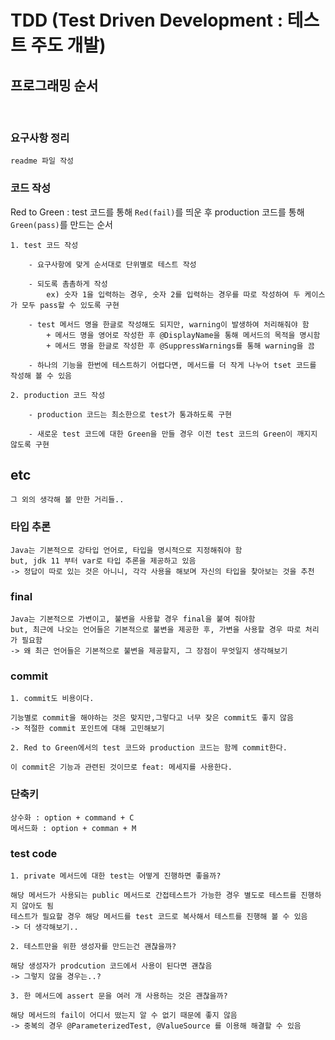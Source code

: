 # TDD (Test Driven Development : 테스트 주도 개발)

## 프로그래밍 순서

<br>

### 요구사항 정리

    readme 파일 작성

### 코드 작성

Red to Green : test 코드를 통해 `Red(fail)`를 띄운 후 production 코드를 통해 `Green(pass)`를 만드는 순서

    1. test 코드 작성

        - 요구사항에 맞게 순서대로 단위별로 테스트 작성

        - 되도록 촘촘하게 작성
            ex) 숫자 1을 입력하는 경우, 숫자 2를 입력하는 경우를 따로 작성하여 두 케이스가 모두 pass할 수 있도록 구현

        - test 메서드 명을 한글로 작성해도 되지만, warning이 발생하여 처리해줘야 함
            + 메서드 명을 영어로 작성한 후 @DisplayName을 통해 메서드의 목적을 명시함
            + 메서드 명을 한글로 작성한 후 @SuppressWarnings를 통해 warning을 끔

        - 하나의 기능을 한번에 테스트하기 어렵다면, 메서드를 더 작게 나누어 tset 코드를 작성해 볼 수 있음
        
    2. production 코드 작성

        - production 코드는 최소한으로 test가 통과하도록 구현

        - 새로운 test 코드에 대한 Green을 만들 경우 이전 test 코드의 Green이 깨지지 않도록 구현

## etc

`그 외의 생각해 볼 만한 거리들..`

### 타입 추론

    Java는 기본적으로 강타입 언어로, 타입을 명시적으로 지정해줘야 함
    but, jdk 11 부터 var로 타입 추론을 제공하고 있음
    -> 정답이 따로 있는 것은 아니니, 각각 사용을 해보며 자신의 타입을 찾아보는 것을 추천

### final

    Java는 기본적으로 가변이고, 불변을 사용할 경우 final을 붙여 줘야함
    but, 최근에 나오는 언어들은 기본적으로 불변을 제공한 후, 가변을 사용할 경우 따로 처리가 필요함
    -> 왜 최근 언어들은 기본적으로 불변을 제공할지, 그 장점이 무엇일지 생각해보기

### commit

    1. commit도 비용이다.

    기능별로 commit을 해야하는 것은 맞지만,그렇다고 너무 잦은 commit도 좋지 않음
    -> 적절한 commit 포인트에 대해 고민해보기

    2. Red to Green에서의 test 코드와 production 코드는 함께 commit한다.

    이 commit은 기능과 관련된 것이므로 feat: 메세지를 사용한다.

### 단축키

    상수화 : option + command + C
    메서드화 : option + comman + M

### test code

    1. private 메서드에 대한 test는 어떻게 진행하면 좋을까?

    해당 메서드가 사용되는 public 메서드로 간접테스트가 가능한 경우 별도로 테스트를 진행하지 않아도 됨
    테스트가 필요할 경우 해당 메서드를 test 코드로 복사해서 테스트를 진행해 볼 수 있음
    -> 더 생각해보기..

    2. 테스트만을 위한 생성자를 만드는건 괜찮을까?

    해당 생성자가 prodcution 코드에서 사용이 된다면 괜찮음
    -> 그렇지 않을 경우는..?

    3. 한 메서드에 assert 문을 여러 개 사용하는 것은 괜찮을까?

    해당 메서드의 fail이 어디서 떴는지 알 수 없기 때문에 좋지 않음
    -> 중복의 경우 @ParameterizedTest, @ValueSource 를 이용해 해결할 수 있음
